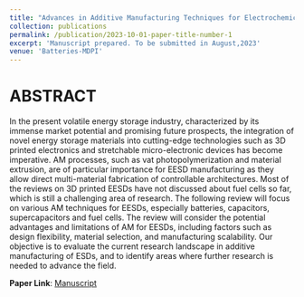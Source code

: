 ```yaml
---
title: "Advances in Additive Manufacturing Techniques for Electrochemical Energy Storage"
collection: publications
permalink: /publication/2023-10-01-paper-title-number-1
excerpt: 'Manuscript prepared. To be submitted in August,2023'
venue: 'Batteries-MDPI'
---
```


ABSTRACT
========
In the present volatile energy storage industry, characterized by its immense market potential and promising future prospects, the integration of novel energy storage materials into cutting-edge technologies such as 3D printed electronics and stretchable micro-electronic devices has become imperative. AM processes, such as vat photopolymerization and material extrusion, are of particular importance for EESD manufacturing as they allow direct multi-material fabrication of controllable architectures. Most of the reviews on 3D printed EESDs have not discussed about fuel cells so far, which is still a challenging area of research. The following review will focus on various AM techniques for EESDs, especially batteries, capacitors, supercapacitors and fuel cells. The review will consider the potential advantages and limitations of AM for EESDs, including factors such as design flexibility, material selection, and manufacturing scalability. Our objective is to evaluate the current research landscape in additive manufacturing of ESDs, and to identify areas where further research is needed to advance the field.

**Paper Link**: [Manuscript](https://drive.google.com/file/d/1LKSvGj_0MaBqoqpJk1c7mSa4VN8ZkVQS/view?usp=drive_link)

